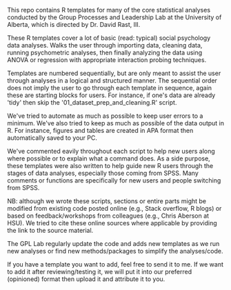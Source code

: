 This repo contains R templates for many of the core statistical analyses conducted by the Group Processes and Leadership Lab at the University of Alberta, which is directed by Dr. David Rast, III. 

These R templates cover a lot of basic (read: typical) social psychology data analyses. 
Walks the user through importing data, cleaning data, running psychometric analyses, 
then finally analyzing the data using ANOVA or regression with appropriate interaction probing techniques.

Templates are numbered sequentially, but are only meant to assist the user through analyses in a logical and structured manner.
The sequential order does not imply the user to go through each template in sequence, again these are starting blocks for users.
For instance, if one's data are already 'tidy' then skip the '01_dataset_prep_and_cleaning.R' script. 

We've tried to automate as much as possible to keep user errors to a minimum. 
We've also tried to keep as much as possible of the data output in R.
For instance, figures and tables are created in APA format then automatically saved to your PC.

We've commented eavily throughout each script to help new users along where possible or to explain what a command does.
As a side purpose, these templates were also written to help guide new R users through the stages of data analyses, especially those coming from SPSS. Many comments or functions are specifically for new users and people switching from SPSS. 


NB: although we wrote these scripts, sections or entire parts might be modified from existing code posted online (e.g., Stack overflow, R blogs) or based on feedback/workshops from colleagues (e.g., Chris Aberson at HSU). We tried to cite these online sources where applicable by providing the link to the source material.

The GPL Lab regularly update the code and adds new templates as we run new analyses or find new methods/packages to simplify the analyses/code.

If you have a template you want to add, feel free to send it to me. 
If we want to add it after reviewing/testing it, we will put it into our preferred (opinioned) format then upload it and attribute it to you.
